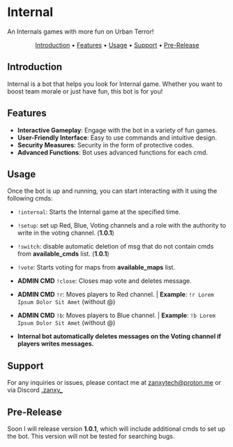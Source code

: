 # Internal

An Internals games with more fun on Urban Terror!

<p align="center">
  <a href="#introduction">Introduction</a> • 
  <a href="#features">Features</a> • 
  <a href="#usage">Usage</a> • 
  <a href="#support">Support</a> • 
  <a href="#pre-release">Pre-Release</a>
</p>

## Introduction

Internal is a bot that helps you look for Internal game. Whether you want to boost team morale or just have fun, this bot is for you!

## Features

- **Interactive Gameplay**: Engage with the bot in a variety of fun games.
- **User-Friendly Interface**: Easy to use commands and intuitive design.
- **Security Measures**: Security in the form of protective codes.
- **Advanced Functions**: Bot uses advanced functions for each cmd.

## Usage

Once the bot is up and running, you can start interacting with it using the following cmds:

- `!internal`: Starts the Internal game at the specified time.
- `!setup`: set up Red, Blue, Voting channels and a role with the authority to write in the voting channel. (**1.0.1**)
- `!switch`: disable automatic deletion of msg that do not contain cmds from **available_cmds** list. (**1.0.1**)
- `!vote`: Starts voting for maps from **available_maps** list.
- **ADMIN CMD** `!close`: Closes map vote and deletes message.
- **ADMIN CMD** `!r`: Moves players to Red channel. | **Example**: `!r Lorem Ipsum Dolor Sit Amet` (without @)
- **ADMIN CMD** `!b`: Moves players to Blue channel. | **Example**: `!b Lorem Ipsum Dolor Sit Amet` (without @)

- **Internal bot automatically deletes messages on the Voting channel if players writes messages.**

## Support

For any inquiries or issues, please contact me at [zanxytech@proton.me](mailto:zanxytech@proton.me) or via Discord [.zanxy_](https://discord.com/users/495227326305665024)

## Pre-Release

Soon I will release version **1.0.1**, which will include additional cmds to set up the bot. This version will not be tested for searching bugs.
